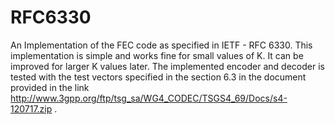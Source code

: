RFC6330
=======

An Implementation of the FEC code as specified in IETF - RFC 6330. This implementation is simple and works fine for small values of K. It can be improved for larger K values later. The implemented encoder and decoder is tested with the test vectors specified in the section 6.3 in the document provided in the link http://www.3gpp.org/ftp/tsg_sa/WG4_CODEC/TSGS4_69/Docs/s4-120717.zip .